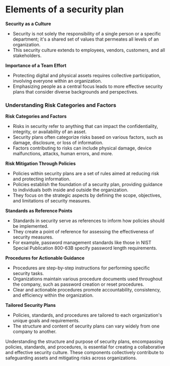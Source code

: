 # Elements of a security plan

**Security as a Culture**
- Security is not solely the responsibility of a single person or a specific department; it's a shared set of values that permeates all levels of an organization.
- This security culture extends to employees, vendors, customers, and all stakeholders.

**Importance of a Team Effort**
- Protecting digital and physical assets requires collective participation, involving everyone within an organization.
- Emphasizing people as a central focus leads to more effective security plans that consider diverse backgrounds and perspectives.

### **Understanding Risk Categories and Factors**

**Risk Categories and Factors**
- Risks in security refer to anything that can impact the confidentiality, integrity, or availability of an asset.
- Security plans often categorize risks based on various factors, such as damage, disclosure, or loss of information.
- Factors contributing to risks can include physical damage, device malfunctions, attacks, human errors, and more.

**Risk Mitigation Through Policies**
- Policies within security plans are a set of rules aimed at reducing risk and protecting information.
- Policies establish the foundation of a security plan, providing guidance to individuals both inside and outside the organization.
- They focus on the strategic aspects by defining the scope, objectives, and limitations of security measures.

**Standards as Reference Points**
- Standards in security serve as references to inform how policies should be implemented.
- They create a point of reference for assessing the effectiveness of security measures.
- For example, password management standards like those in NIST Special Publication 800-63B specify password length requirements.

**Procedures for Actionable Guidance**
- Procedures are step-by-step instructions for performing specific security tasks.
- Organizations maintain various procedure documents used throughout the company, such as password creation or reset procedures.
- Clear and actionable procedures promote accountability, consistency, and efficiency within the organization.

**Tailored Security Plans**
- Policies, standards, and procedures are tailored to each organization's unique goals and requirements.
- The structure and content of security plans can vary widely from one company to another.

Understanding the structure and purpose of security plans, encompassing policies, standards, and procedures, is essential for creating a collaborative and effective security culture. These components collectively contribute to safeguarding assets and mitigating risks across organizations.